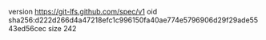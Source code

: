 version https://git-lfs.github.com/spec/v1
oid sha256:d222d266d4a47218efc1c996150fa40ae774e5796906d29f29ade5543ed56cec
size 242
